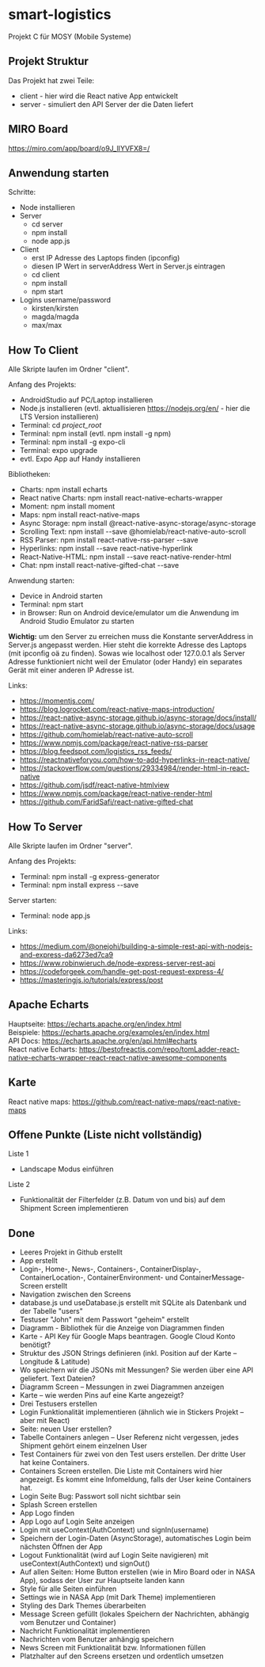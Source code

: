 # smart-logistics
Projekt C für MOSY (Mobile Systeme)

## Projekt Struktur

Das Projekt hat zwei Teile:
-   client - hier wird die React native App entwickelt
-   server - simuliert den API Server der die Daten liefert

## MIRO Board

https://miro.com/app/board/o9J_lIYVFX8=/

## Anwendung starten
Schritte:
-	Node installieren
-   Server
	-	cd server
	-	npm install
	-	node app.js
-	Client
	-	erst IP Adresse des Laptops finden (ipconfig)
	-	diesen IP Wert in serverAddress Wert in Server.js eintragen
	-	cd client
	-	npm install
	-	npm start
- Logins username/password
	- kirsten/kirsten
	- magda/magda
	- max/max

## How To Client

Alle Skripte laufen im Ordner "client".

Anfang des Projekts:
-   AndroidStudio auf PC/Laptop installieren
-   Node.js installieren (evtl. aktuallisieren https://nodejs.org/en/ - hier die LTS Version installieren)
-   Terminal: cd _project_root_
-   Terminal: npm install (evtl. npm install -g npm)
-   Terminal: npm install -g expo-cli
-   Terminal: expo upgrade
-   evtl. Expo App auf Handy installieren

Bibliotheken:
-   Charts: npm install echarts
-   React native Charts: npm install react-native-echarts-wrapper
-   Moment: npm install moment
-   Maps: npm install react-native-maps
-	Async Storage: npm install @react-native-async-storage/async-storage
-   Scrolling Text: npm install --save @homielab/react-native-auto-scroll
-   RSS Parser: npm install react-native-rss-parser --save
-   Hyperlinks: npm install --save react-native-hyperlink
-   React-Native-HTML: npm install --save react-native-render-html
-	Chat: npm install react-native-gifted-chat --save

Anwendung starten:
-   Device in Android starten
-   Terminal: npm start
-   in Browser: Run on Android device/emulator um die Anwendung im Android Studio Emulator zu starten

**Wichtig:** um den Server zu erreichen muss die Konstante serverAddress in Server.js angepasst werden.
Hier steht die korrekte Adresse des Laptops (mit ipconfig oä zu finden).
Sowas wie localhost oder 127.0.0.1 als Server Adresse funktioniert nicht weil der Emulator (oder Handy) ein separates Gerät mit einer anderen IP Adresse ist.

Links:
-   https://momentjs.com/
-   https://blog.logrocket.com/react-native-maps-introduction/
-	https://react-native-async-storage.github.io/async-storage/docs/install/
-	https://react-native-async-storage.github.io/async-storage/docs/usage
-   https://github.com/homielab/react-native-auto-scroll
-   https://www.npmjs.com/package/react-native-rss-parser
-   https://blog.feedspot.com/logistics_rss_feeds/
-   https://reactnativeforyou.com/how-to-add-hyperlinks-in-react-native/
-   https://stackoverflow.com/questions/29334984/render-html-in-react-native
-   https://github.com/jsdf/react-native-htmlview
-   https://www.npmjs.com/package/react-native-render-html
-	https://github.com/FaridSafi/react-native-gifted-chat

## How To Server

Alle Skripte laufen im Ordner "server".

Anfang des Projekts:
-   Terminal: npm install -g express-generator
-   Terminal: npm install express --save

Server starten:
-   Terminal: node app.js

Links:
-   https://medium.com/@onejohi/building-a-simple-rest-api-with-nodejs-and-express-da6273ed7ca9
-   https://www.robinwieruch.de/node-express-server-rest-api
-	https://codeforgeek.com/handle-get-post-request-express-4/
-	https://masteringjs.io/tutorials/express/post

## Apache Echarts

Hauptseite: https://echarts.apache.org/en/index.html \
Beispiele: https://echarts.apache.org/examples/en/index.html \
API Docs: https://echarts.apache.org/en/api.html#echarts \
React native Echarts: https://bestofreactjs.com/repo/tomLadder-react-native-echarts-wrapper-react-react-native-awesome-components 

## Karte
React native maps: https://github.com/react-native-maps/react-native-maps

## Offene Punkte (Liste nicht vollständig)

Liste 1

- Landscape Modus einführen

Liste 2

- Funktionalität der Filterfelder (z.B. Datum von und bis) auf dem Shipment Screen implementieren


## Done
- Leeres Projekt in Github erstellt
- App erstellt
- Login-, Home-, News-, Containers-, ContainerDisplay-, ContainerLocation-, ContainerEnvironment- und ContainerMessage-Screen erstellt
- Navigation zwischen den Screens
- database.js und useDatabase.js erstellt mit SQLite als Datenbank und der Tabelle "users"
- Testuser "John" mit dem Passwort "geheim" erstellt
- Diagramm - Bibliothek für die Anzeige von Diagrammen finden
- Karte - API Key für Google Maps beantragen. Google Cloud Konto benötigt?
- Struktur des JSON Strings definieren (inkl. Position auf der Karte – Longitude & Latitude)
- Wo speichern wir die JSONs mit Messungen? Sie werden über eine API geliefert. Text Dateien?
- Diagramm Screen – Messungen in zwei Diagrammen anzeigen
- Karte – wie werden Pins auf eine Karte angezeigt?
- Drei Testusers erstellen
- Login Funktionalität implementieren (ähnlich wie in Stickers Projekt – aber mit React)
- Seite: neuen User erstellen?
- Tabelle Containers anlegen – User Referenz nicht vergessen, jedes Shipment gehört einem einzelnen User
- Test Containers für zwei von den Test users erstellen. Der dritte User hat keine Containers.
- Containers Screen erstellen.  Die Liste mit Containers wird hier angezeigt. Es kommt eine Infomeldung, falls der User keine Containers hat.
- Login Seite Bug: Passwort soll nicht sichtbar sein
- Splash Screen erstellen
- App Logo finden
- App Logo auf Login Seite anzeigen
- Login mit useContext(AuthContext) und signIn(username)
- Speichern der Login-Daten (AsyncStorage), automatisches Login beim nächsten Öffnen der App
- Logout Funktionalität (wird auf Login Seite navigieren) mit useContext(AuthContext) und signOut()
- Auf allen Seiten: Home Button erstellen (wie in Miro Board oder in NASA App), sodass der User zur Hauptseite landen kann
- Style für alle Seiten einführen
- Settings wie in NASA App (mit Dark Theme) implementieren
- Styling des Dark Themes überarbeiten
- Message Screen gefüllt (lokales Speichern der Nachrichten, abhängig vom Benutzer und Container)
- Nachricht Funktionalität implementieren
- Nachrichten vom Benutzer anhängig speichern
- News Screen mit Funktionalität bzw. Informationen füllen
- Platzhalter auf den Screens ersetzen und ordentlich umsetzen
